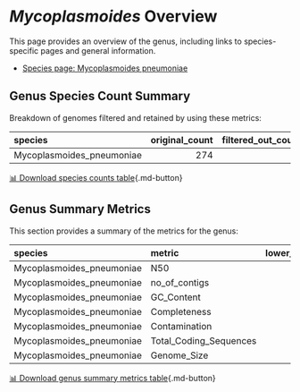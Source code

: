 # *Mycoplasmoides* Overview
This page provides an overview of the genus, including links to species-specific pages and general information.

- [Species page: Mycoplasmoides pneumoniae](Mycoplasmoides_pneumoniae/index.md)
## Genus Species Count Summary
Breakdown of genomes filtered and retained by using these metrics:

| species                   |   original_count |   filtered_out_count |   final_count |
|:--------------------------|-----------------:|---------------------:|--------------:|
| Mycoplasmoides_pneumoniae |              274 |                   22 |           252 |


[📊 Download species counts table](species_counts.csv){.md-button}
## Genus Summary Metrics
This section provides a summary of the metrics for the genus:

| species                   | metric                 |   lower_bounds |   upper_bounds |
|:--------------------------|:-----------------------|---------------:|---------------:|
| Mycoplasmoides_pneumoniae | N50                    |          30000 |            nan |
| Mycoplasmoides_pneumoniae | no_of_contigs          |            nan |            100 |
| Mycoplasmoides_pneumoniae | GC_Content             |             39 |             41 |
| Mycoplasmoides_pneumoniae | Completeness           |             97 |            nan |
| Mycoplasmoides_pneumoniae | Contamination          |            nan |              7 |
| Mycoplasmoides_pneumoniae | Total_Coding_Sequences |            700 |            900 |
| Mycoplasmoides_pneumoniae | Genome_Size            |         700000 |         900000 |


[📊 Download genus summary metrics table](genus_summary_metrics.csv){.md-button}
